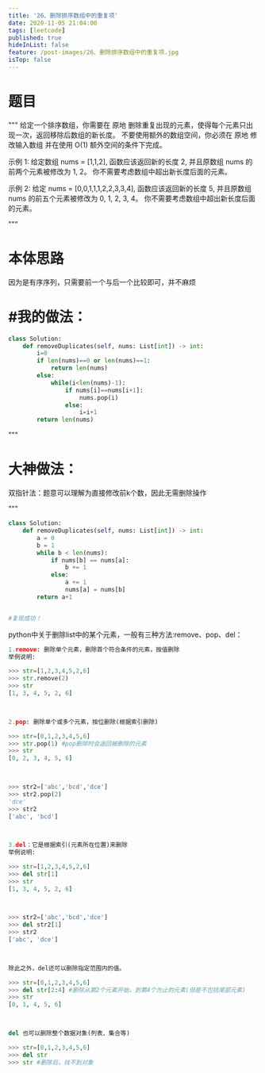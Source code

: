 ```yaml
---
title: '26、删除排序数组中的重复项'
date: 2020-11-05 21:04:00
tags: [leetcode]
published: true
hideInList: false
feature: /post-images/26、删除排序数组中的重复项.jpg
isTop: false
---
```



# 题目

"""
给定一个排序数组，你需要在 原地 删除重复出现的元素，使得每个元素只出现一次，返回移除后数组的新长度。
不要使用额外的数组空间，你必须在 原地 修改输入数组 并在使用 O(1) 额外空间的条件下完成。

示例 1:
给定数组 nums = [1,1,2],
函数应该返回新的长度 2, 并且原数组 nums 的前两个元素被修改为 1, 2。
你不需要考虑数组中超出新长度后面的元素。

示例 2:
给定 nums = [0,0,1,1,1,2,2,3,3,4],
函数应该返回新的长度 5, 并且原数组 nums 的前五个元素被修改为 0, 1, 2, 3, 4。
你不需要考虑数组中超出新长度后面的元素。

"""

# 本体思路



因为是有序序列，只需要前一个与后一个比较即可，并不麻烦




# #我的做法：

```python
class Solution:
    def removeDuplicates(self, nums: List[int]) -> int:
        i=0
        if len(nums)==0 or len(nums)==1:
            return len(nums)
        else:
            while(i<len(nums)-1):
                if nums[i]==nums[i+1]:
                    nums.pop(i)
                else:
                    i=i+1
        return len(nums)

```



"""

# 大神做法：

双指针法：题意可以理解为直接修改前k个数，因此无需删除操作

"""

```python
class Solution:
    def removeDuplicates(self, nums: List[int]) -> int:
        a = 0
        b = 1
        while b < len(nums):
            if nums[b] == nums[a]:
                b += 1
            else:
                a += 1
                nums[a] = nums[b]
        return a+1


#复现成功！
```





python中关于删除list中的某个元素，一般有三种方法:remove、pop、del：



```python
1.remove: 删除单个元素，删除首个符合条件的元素，按值删除
举例说明:

>>> str=[1,2,3,4,5,2,6]
>>> str.remove(2)
>>> str
[1, 3, 4, 5, 2, 6]

 

2.pop: 删除单个或多个元素，按位删除(根据索引删除)

>>> str=[0,1,2,3,4,5,6]
>>> str.pop(1) #pop删除时会返回被删除的元素
>>> str
[0, 2, 3, 4, 5, 6]

 

>>> str2=['abc','bcd','dce']
>>> str2.pop(2)
'dce'
>>> str2
['abc', 'bcd']

 

3.del：它是根据索引(元素所在位置)来删除
举例说明:

>>> str=[1,2,3,4,5,2,6]
>>> del str[1]
>>> str
[1, 3, 4, 5, 2, 6]

 

>>> str2=['abc','bcd','dce']
>>> del str2[1]
>>> str2
['abc', 'dce']

 

除此之外，del还可以删除指定范围内的值。

>>> str=[0,1,2,3,4,5,6]
>>> del str[2:4] #删除从第2个元素开始，到第4个为止的元素(但是不包括尾部元素)
>>> str
[0, 1, 4, 5, 6]

 

del 也可以删除整个数据对象(列表、集合等)

>>> str=[0,1,2,3,4,5,6]
>>> del str
>>> str #删除后，找不到对象
   
```









